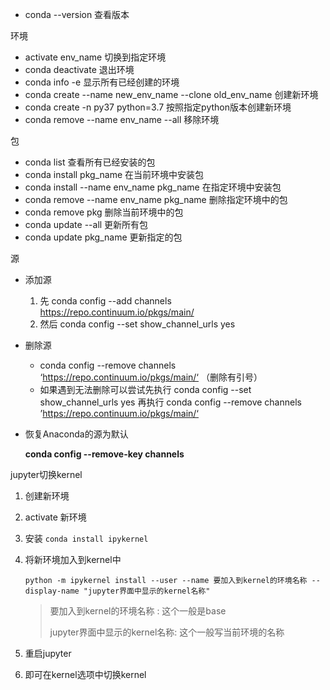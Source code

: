 * conda --version 查看版本



环境

* activate env_name 切换到指定环境
* conda deactivate 退出环境
* conda info -e 显示所有已经创建的环境
* conda create --name new_env_name --clone old_env_name 创建新环境
* conda create -n py37 python=3.7 按照指定python版本创建新环境
* conda remove --name env_name --all 移除环境



包

* conda list 查看所有已经安装的包
* conda install pkg_name 在当前环境中安装包
* conda install --name env_name pkg_name 在指定环境中安装包
* conda remove --name env_name pkg_name 删除指定环境中的包
* conda remove pkg 删除当前环境中的包
* conda update --all 更新所有包
* conda update pkg_name 更新指定的包



源

* 添加源
  1. 先 conda config --add channels https://repo.continuum.io/pkgs/main/  
  2. 然后  conda config --set show_channel_urls yes 
* 删除源
  *  conda config --remove channels ‘https://repo.continuum.io/pkgs/main/‘   （删除有引号） 
  *  如果遇到无法删除可以尝试先执行
    conda config --set show_channel_urls yes
    再执行
    conda config --remove channels ’https://repo.continuum.io/pkgs/main/‘ 

* 恢复Anaconda的源为默认  

  **conda config --remove-key channels**



jupyter切换kernel

1. 创建新环境

2. activate 新环境

3. 安装 `conda install ipykernel`

4. 将新环境加入到kernel中 

   ```shell
   python -m ipykernel install --user --name 要加入到kernel的环境名称 --display-name "jupyter界面中显示的kernel名称"
   ```

   >   要加入到kernel的环境名称 : 这个一般是base
   >
   >   jupyter界面中显示的kernel名称: 这个一般写当前环境的名称

5. 重启jupyter

6. 即可在kernel选项中切换kernel
